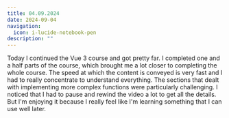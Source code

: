 ```yaml
---
title: 04.09.2024
date: 2024-09-04
navigation:
  icon: i-lucide-notebook-pen
description: ""
---
```


Today I continued the Vue 3 course and got pretty far. I completed one and a half parts of the course, which brought me a lot closer to completing the whole course. The speed at which the content is conveyed is very fast and I had to really concentrate to understand everything. The sections that dealt with implementing more complex functions were particularly challenging. I noticed that I had to pause and rewind the video a lot to get all the details. But I'm enjoying it because I really feel like I'm learning something that I can use well later.


